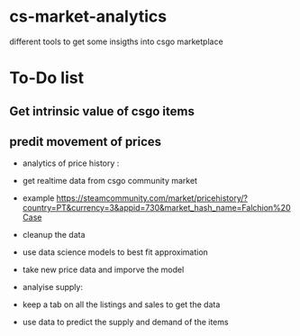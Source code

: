 # cs-market-analytics
different tools to get some insigths into csgo marketplace 

# To-Do list

## Get intrinsic value of csgo items

## predit movement of prices

- analytics of price history :
-   get realtime data from csgo community market 
-   example https://steamcommunity.com/market/pricehistory/?country=PT&currency=3&appid=730&market_hash_name=Falchion%20Case
-   cleanup the data
-   use data science models to best fit approximation
-   take new price data and imporve the model

- analyise supply:
-   keep a tab on all the listings and sales to get the data
-   use data to predict the supply and demand of the items
